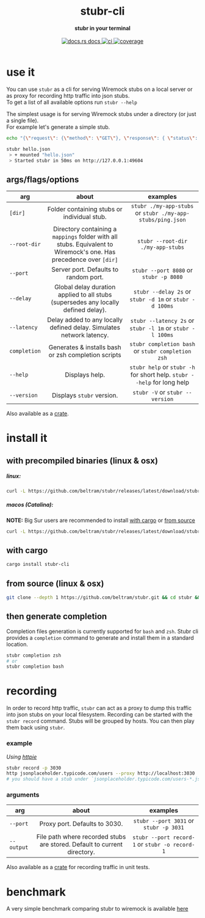 <h1 align="center">stubr-cli</h1>
<div align="center">
 <strong>
   stubr in your terminal
 </strong>
</div>
<br />
<div align="center">
  <a href="https://docs.rs/stubr-cli">
    <img src="https://img.shields.io/badge/docs-latest-blue.svg?style=flat-square"
      alt="docs.rs docs" />
  </a>
  <a href="https://github.com/beltram/stubr/actions">
    <img src="https://github.com/beltram/stubr/workflows/ci/badge.svg?style=flat-square"
      alt="ci" />
  </a>
  <a href="https://coveralls.io/github/beltram/stubr?branch=main">
    <img src="https://coveralls.io/repos/github/beltram/stubr/badge.svg?branch=main" alt="coverage" />
  </a>
</div>
<br/>

# use it

You can use `stubr` as a cli for serving Wiremock stubs on a local server or as proxy for recording http traffic into json stubs.  
To get a list of all available options run `stubr --help`

The simplest usage is for serving Wiremock stubs under a directory (or just a single file).  
For example let's generate a simple stub.  

```bash
echo "{\"request\": {\"method\": \"GET\"}, \"response\": { \"status\": 200 }}" > hello.json
```

```bash
stubr hello.json
 > + mounted "hello.json"
 > Started stubr in 50ms on http://127.0.0.1:49604
```

## args/flags/options

| arg | about | examples |
|-----|:-----:|:-------:|
| `[dir]` | Folder containing stubs or individual stub. | `stubr ./my-app-stubs` or `stubr ./my-app-stubs/ping.json` |
| `--root-dir` | Directory containing a `mappings` folder with all stubs. Equivalent to Wiremock's one. Has precedence over `[dir]` | `stubr --root-dir ./my-app-stubs` |
| `--port` | Server port. Defaults to random port. | `stubr --port 8080` or `stubr -p 8080` |
| `--delay` | Global delay duration applied to all stubs (supersedes any locally defined delay). | `stubr --delay 2s` or `stubr -d 1m` or `stubr -d 100ms` |
| `--latency` | Delay added to any locally defined delay. Simulates network latency. | `stubr --latency 2s` or `stubr -l 1m` or `stubr -l 100ms` |
| `completion` | Generates & installs bash or zsh completion scripts | `stubr completion bash` or `stubr completion zsh` |
| `--help` | Displays help. | `stubr help` or `stubr -h` for short help. `stubr --help` for long help |
| `--version` | Displays `stubr` version. | `stubr -V` or `stubr --version` |

Also available as a [crate](https://crates.io/crates/stubr).

# install it

## with precompiled binaries (linux & osx)

##### linux:

```bash
curl -L https://github.com/beltram/stubr/releases/latest/download/stubr-linux.tar.gz | tar xz - -C /usr/local/bin
```

##### macos (Catalina):

**NOTE:** Big Sur users are recommended to install [with cargo](#with-cargo) or [from source](#from-source-linux--osx)

```bash
curl -L https://github.com/beltram/stubr/releases/latest/download/stubr-macos.tar.gz | tar xz - -C /usr/local/bin
```

## with cargo

```bash
cargo install stubr-cli
```

## from source (linux & osx)

```bash
git clone --depth 1 https://github.com/beltram/stubr.git && cd stubr && cargo build --release && mv target/release/stubr /usr/local/bin/
```

## then generate completion

Completion files generation is currently supported for `bash` and `zsh`. Stubr cli provides a `completion` command to
generate and install them in a standard location.

```bash
stubr completion zsh
# or
stubr completion bash
```

# recording

In order to record http traffic, `stubr` can act as a proxy to dump this traffic into json stubs on your local filesystem.
Recording can be started with the `stubr record` command. Stubs will be grouped by hosts. You can then play them back
using `stubr`.

### example

*Using [httpie](https://httpie.io/)*
```bash
stubr record -p 3030
http jsonplaceholder.typicode.com/users --proxy http://localhost:3030
# you should have a stub under `jsonplaceholder.typicode.com/users-*.json`
```

### arguments

| arg | about | examples |
|-----|:-----:|:-------:|
| `--port` | Proxy port. Defaults to 3030. | `stubr --port 3031` or `stubr -p 3031` |
| `--output` | File path where recorded stubs are stored. Default to current directory. | `stubr --port record-1` or `stubr -o record-1` |

Also available as a [crate](https://crates.io/crates/stubr) for recording traffic in unit tests.

# benchmark

A very simple benchmark comparing stubr to wiremock is
available [here](https://github.com/beltram/stubr/blob/main/bench/report.md)